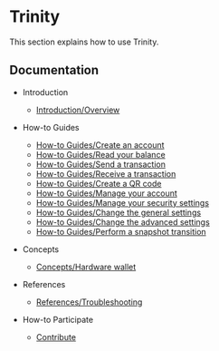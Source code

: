 # Trinity

This section explains how to use Trinity.

## Documentation

- Introduction
  - [Introduction/Overview](introduction/overview.md)

- How-to Guides
  - [How-to Guides/Create an account](how-to-guides/create-an-account.md)
  - [How-to Guides/Read your balance](how-to-guides/read-your-balance.md)
  - [How-to Guides/Send a transaction](how-to-guides/send-a-transaction.md)
  - [How-to Guides/Receive a transaction](how-to-guides/receive-a-transaction.md)
  - [How-to Guides/Create a QR code](how-to-guides/create-a-qr-code.md)
  - [How-to Guides/Manage your account](how-to-guides/manage-your-account.md)
  - [How-to Guides/Manage your security settings](how-to-guides/manage-your-security-settings.md)
  - [How-to Guides/Change the general settings](how-to-guides/change-the-general-settings.md)
  - [How-to Guides/Change the advanced settings](how-to-guides/change-the-advanced-settings.md)
  - [How-to Guides/Perform a snapshot transition](how-to-guides/perform-a-snapshot-transition.md)

- Concepts
  - [Concepts/Hardware wallet](concepts/hardware-wallet.md)

- References 
  - [References/Troubleshooting](how-to-guides/troubleshooting.md)

- How-to Participate 
  - [Contribute](https://github.com/iotaledger/documentation/blob/master/CONTRIBUTING.md)
